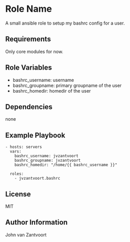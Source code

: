 Role Name
=========

A small ansible role to setup my bashrc config for a user.

Requirements
------------

Only core modules for now.

Role Variables
--------------

 * bashrc_username: username
 * bashrc_groupname: primary groupname of the user
 * bashrc_homedir: homedir of the user

Dependencies
------------

none

Example Playbook
----------------

    - hosts: servers
      vars:
        bashrc_username: jvzantvoort
        bashrc_groupname: jvzantvoort
        bashrc_homedir: "/home/{{ bashrc_username }}"

      roles:
        - jvzantvoort.bashrc


License
-------

MIT

Author Information
------------------

John van Zantvoort
